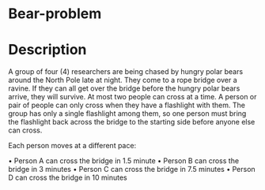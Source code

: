 # Bear-problem


# Description
A group of four (4) researchers are being chased by hungry polar bears around the North Pole late at night. They come to a rope bridge over a ravine. If they can all get over the bridge before the hungry polar bears arrive, they will survive.
At most two people can cross at a time. A person or pair of people can only cross when they have a flashlight with them. The group has only a single flashlight among them, so one person must bring the flashlight back across the bridge to the starting side before anyone else can cross.

Each person moves at a different pace:

• Person A can cross the bridge in 1.5 minute
• Person B can cross the bridge in 3 minutes 
• Person C can cross the bridge in 7.5 minutes
• Person D can cross the bridge in 10 minutes